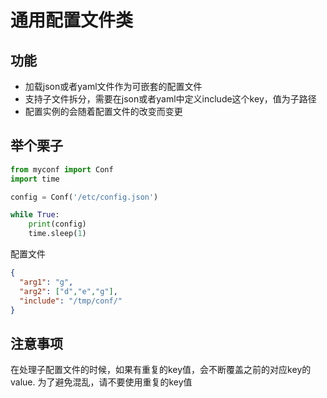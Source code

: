 # 通用配置文件类

## 功能

- 加载json或者yaml文件作为可嵌套的配置文件
- 支持子文件拆分，需要在json或者yaml中定义include这个key，值为子路径
- 配置实例的会随着配置文件的改变而变更

## 举个栗子

```python
from myconf import Conf
import time

config = Conf('/etc/config.json')

while True:
    print(config)
    time.sleep(1)

```

配置文件
```json
{
  "arg1": "g",
  "arg2": ["d","e","g"],
  "include": "/tmp/conf/"
}
```


## 注意事项

在处理子配置文件的时候，如果有重复的key值，会不断覆盖之前的对应key的value.
为了避免混乱，请不要使用重复的key值
